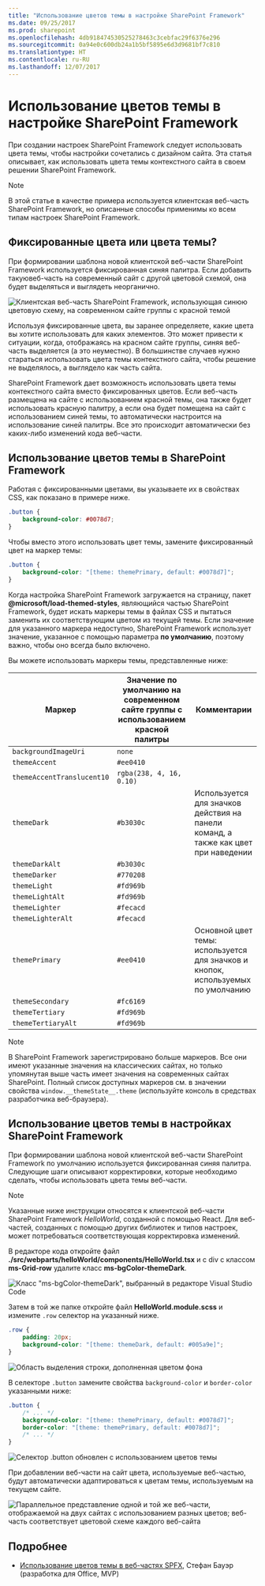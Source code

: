```yaml
---
title: "Использование цветов темы в настройке SharePoint Framework"
ms.date: 09/25/2017
ms.prod: sharepoint
ms.openlocfilehash: 4db918474530525278463c3cebfac29f6376e296
ms.sourcegitcommit: 0a94e0c600db24a1b5bf5895e6d3d9681bf7c810
ms.translationtype: HT
ms.contentlocale: ru-RU
ms.lasthandoff: 12/07/2017
---
```

# <a name="use-theme-colors-in-your-sharepoint-framework-customizations"></a>Использование цветов темы в настройке SharePoint Framework

При создании настроек SharePoint Framework следует использовать цвета темы, чтобы настройки сочетались с дизайном сайта. Эта статья описывает, как использовать цвета темы контекстного сайта в своем решении SharePoint Framework.

> [!NOTE] 
> В этой статье в качестве примера используется клиентская веб-часть SharePoint Framework, но описанные способы применимы ко всем типам настроек SharePoint Framework.

## <a name="fixed-colors-vs-theme-colors"></a>Фиксированные цвета или цвета темы?

При формировании шаблона новой клиентской веб-части SharePoint Framework используется фиксированная синяя палитра. Если добавить такую ​​веб-часть на современный сайт с другой цветовой схемой, она будет выделяться и выглядеть неорганично.

![Клиентская веб-часть SharePoint Framework, использующая синюю цветовую схему, на современном сайте группы с красной темой](../images/themed-styles-blue-web-part-red-site.png)

Используя фиксированные цвета, вы заранее определяете, какие цвета вы хотите использовать для каких элементов. Это может привести к ситуации, когда, отображаясь на красном сайте группы, синяя веб-часть выделяется (а это неуместно). В большинстве случаев нужно стараться использовать цвета темы контекстного сайта, чтобы решение не выделялось, а выглядело как часть сайта.

SharePoint Framework дает возможность использовать цвета темы контекстного сайта вместо фиксированных цветов. Если веб-часть размещена на сайте с использованием красной темы, она также будет использовать красную палитру, а если она будет помещена на сайт с использованием синей темы, то автоматически настроится на использование синей палитры. Все это происходит автоматически без каких-либо изменений кода веб-части.

## <a name="using-theme-colors-in-the-sharepoint-framework"></a>Использование цветов темы в SharePoint Framework

Работая с фиксированными цветами, вы указываете их в свойствах CSS, как показано в примере ниже.

```css
.button {
    background-color: #0078d7;
}
```

Чтобы вместо этого использовать цвет темы, замените фиксированный цвет на маркер темы:

```css
.button {
    background-color: "[theme: themePrimary, default: #0078d7]";
}
```

Когда настройка SharePoint Framework загружается на страницу, пакет **@microsoft/load-themed-styles**, являющийся частью SharePoint Framework, будет искать маркеры темы в файлах CSS и пытаться заменить их соответствующим цветом из текущей темы. Если значение для указанного маркера недоступно, SharePoint Framework использует значение, указанное с помощью параметра **по умолчанию**, поэтому важно, чтобы оно всегда было включено.

Вы можете использовать маркеры темы, представленные ниже:

Маркер|Значение по умолчанию на современном сайте группы с использованием красной палитры|Комментарии
-----|--------------------------------|-----------
`backgroundImageUri`|`none`|
`themeAccent`|`#ee0410`|
`themeAccentTranslucent10`|`rgba(238, 4, 16, 0.10)`|
`themeDark`|`#b3030c`|Используется для значков действия на панели команд, а также как цвет при наведении
`themeDarkAlt`|`#b3030c`|
`themeDarker`|`#770208`|
`themeLight`|`#fd969b`|
`themeLightAlt`|`#fd969b`|
`themeLighter`|`#fecacd`|
`themeLighterAlt`|`#fecacd`|
`themePrimary`|`#ee0410`|Основной цвет темы: используется для значков и кнопок, используемых по умолчанию
`themeSecondary`|`#fc6169`|
`themeTertiary`|`#fd969b`|
`themeTertiaryAlt`|`#fd969b`|

> [!NOTE] 
> В SharePoint Framework зарегистрировано больше маркеров. Все они имеют указанные значения на классических сайтах, но только упомянутая выше часть имеет значения на современных сайтах SharePoint. Полный список доступных маркеров см. в значении свойства `window.__themeState__.theme` (используйте консоль в средствах разработчика веб-браузера).

## <a name="use-theme-colors-in-your-customizations"></a>Использование цветов темы в настройках SharePoint Framework

При формировании шаблона новой клиентской веб-части SharePoint Framework по умолчанию используется фиксированная синяя палитра. Следующие шаги описывают корректировки, которые необходимо сделать, чтобы использовать цвета темы веб-части.

> [!NOTE] 
> Указанные ниже инструкции относятся к клиентской веб-части SharePoint Framework _HelloWorld_, созданной с помощью React. Для веб-частей, созданных с помощью других библиотек и типов настроек, может потребоваться соответствующая корректировка изменений.

В редакторе кода откройте файл **./src/webparts/helloWorld/components/HelloWorld.tsx** и с div с классом **ms-Grid-row** удалите класс **ms-bgColor-themeDark**.

![Класс "ms-bgColor-themeDark", выбранный в редакторе Visual Studio Code](../images/themed-styles-ms-bgcolor-themedark-class.png)

Затем в той же папке откройте файл **HelloWorld.module.scss** и измените `.row` селектор на указанный ниже.

```css
.row {
    padding: 20px;
    background-color: "[theme: themeDark, default: #005a9e]";
}
```

![Область выделения строки, дополненная цветом фона](../images/themed-styles-row-class.png)

В селекторе `.button` замените свойства `background-color` и `border-color` указанными ниже:

```css
.button {
    /* ... */
    background-color: "[theme: themePrimary, default: #0078d7]";
    border-color: "[theme: themePrimary, default: #0078d7]";
    /* ... */
}
```

![Селектор .button обновлен с использованием цветов темы](../images/themed-styles-button-class.png)

При добавлении веб-части на сайт цвета, используемые веб-частью, будут автоматически адаптироваться к цветам темы, используемым на текущем сайте.

![Параллельное представление одной и той же веб-части, отображаемой на двух сайтах с использованием разных цветов; веб-часть соответствует цветовой схеме каждого веб-сайта](../images/themed-styles-side-by-side.png)

## <a name="more-information"></a>Подробнее

* [Использование цветов темы в веб-частях SPFX](http://www.n8d.at/blog/how-to-use-theme-colors-in-spfx-web-parts/), Стефан Бауэр (разработка для Office, MVP)